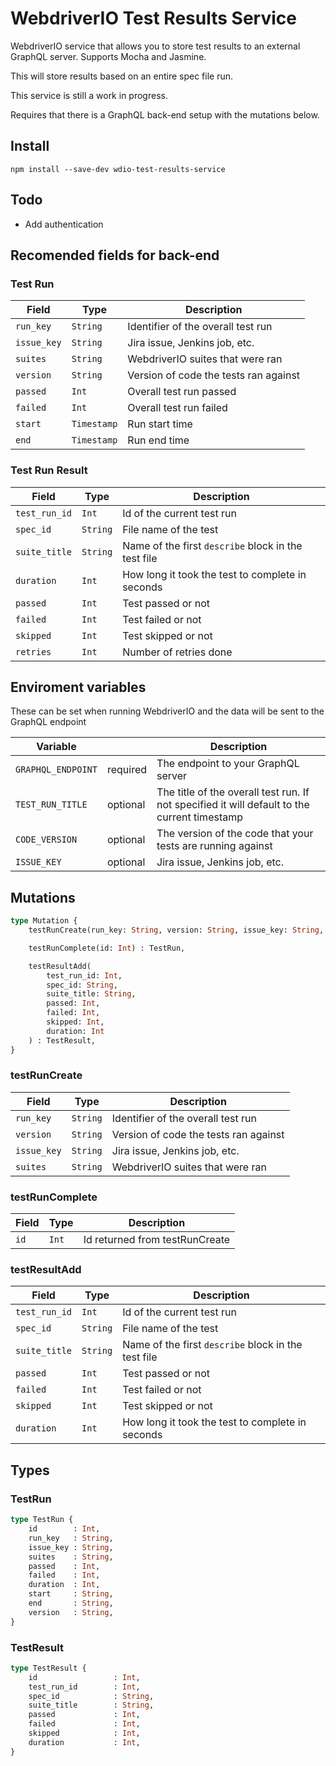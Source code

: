 # WebdriverIO Test Results Service

WebdriverIO service that allows you to store test results to an external GraphQL server. Supports Mocha and Jasmine.

This will store results based on an entire spec file run.

This service is still a work in progress.

Requires that there is a GraphQL back-end setup with the mutations below.

## Install

```
npm install --save-dev wdio-test-results-service
```

## Todo
- Add authentication

## Recomended fields for back-end

### Test Run

| Field       | Type        | Description                            |
| ------------|-------------|----------------------------------------|
| `run_key`   | `String`    | Identifier of the overall test run     |
| `issue_key` | `String`    | Jira issue, Jenkins job, etc.          |
| `suites`    | `String`    | WebdriverIO suites that were ran       |
| `version`   | `String`    | Version of code the tests ran against  |
| `passed`    | `Int`       | Overall test run passed                |
| `failed`    | `Int`       | Overall test run failed                |
| `start`     | `Timestamp` | Run start time                         |
| `end`       | `Timestamp` | Run end time                           |

### Test Run Result

| Field         | Type     | Description                                         |
| --------------|----------|-----------------------------------------------------|
| `test_run_id` | `Int`    | Id of the current test run                          |
| `spec_id`     | `String` | File name of the test                               |
| `suite_title` | `String` | Name of the first `describe` block in the test file |
| `duration`    | `Int`    | How long it took the test to complete in seconds    |
| `passed`      | `Int`    | Test passed or not                                  |
| `failed`      | `Int`    | Test failed or not                                  |
| `skipped`     | `Int`    | Test skipped or not                                 |
| `retries`     | `Int`    | Number of retries done                              |

## Enviroment variables

These can be set when running WebdriverIO and the data will be sent to the GraphQL endpoint

| Variable           |          | Description                                                                                  |
| -------------------|----------|----------------------------------------------------------------------------------------------|
| `GRAPHQL_ENDPOINT` | required | The endpoint to your GraphQL server                                                          |
| `TEST_RUN_TITLE`   | optional | The title of the overall test run. If not specified it will default to the current timestamp |
| `CODE_VERSION`     | optional | The version of the code that your tests are running against                                  |
| `ISSUE_KEY`        | optional | Jira issue, Jenkins job, etc.                                                                |

## Mutations

```graphql
type Mutation {
	testRunCreate(run_key: String, version: String, issue_key: String, suites: String) : TestRun,

	testRunComplete(id: Int) : TestRun,

	testResultAdd(
		test_run_id: Int,
		spec_id: String,
		suite_title: String,
		passed: Int,
		failed: Int,
		skipped: Int,
		duration: Int
	) : TestResult,
}
```

### testRunCreate

| Field       | Type        | Description                            |
| ------------|-------------|----------------------------------------|
| `run_key`   | `String`    | Identifier of the overall test run     |
| `version`   | `String`    | Version of code the tests ran against  |
| `issue_key` | `String`    | Jira issue, Jenkins job, etc.          |
| `suites`    | `String`    | WebdriverIO suites that were ran       |

### testRunComplete

| Field   | Type  | Description                    |
| --------|-------|--------------------------------|
| `id`    | `Int` | Id returned from testRunCreate |

### testResultAdd

| Field         | Type     | Description                                         |
| --------------|----------|-----------------------------------------------------|
| `test_run_id` | `Int`    | Id of the current test run                          |
| `spec_id`     | `String` | File name of the test                               |
| `suite_title` | `String` | Name of the first `describe` block in the test file |
| `passed`      | `Int`    | Test passed or not                                  |
| `failed`      | `Int`    | Test failed or not                                  |
| `skipped`     | `Int`    | Test skipped or not                                 |
| `duration`    | `Int`    | How long it took the test to complete in seconds    |

## Types

### TestRun

```graphql
type TestRun {
	id        : Int,
	run_key   : String,
	issue_key : String,
	suites    : String,
	passed    : Int,
	failed    : Int,
	duration  : Int,
	start     : String,
	end       : String,
	version   : String,
}
```

### TestResult

```graphql
type TestResult {
	id                 : Int,
	test_run_id        : Int,
	spec_id            : String,
	suite_title        : String,
	passed             : Int,
	failed             : Int,
	skipped            : Int,
	duration           : Int,
}
```
